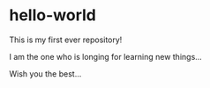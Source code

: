 # hello-world
This is my first ever repository!

I am the one who is longing for learning new things...

Wish you the best...
